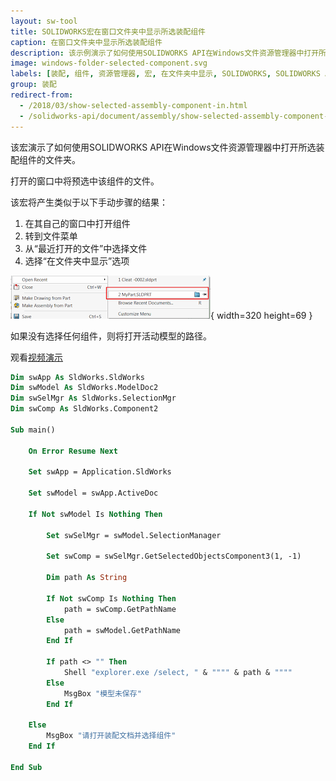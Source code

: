 ```yaml
---
layout: sw-tool
title: SOLIDWORKS宏在窗口文件夹中显示所选装配组件
caption: 在窗口文件夹中显示所选装配组件
description: 该示例演示了如何使用SOLIDWORKS API在Windows文件资源管理器中打开所选组件的文件夹。
image: windows-folder-selected-component.svg
labels: [装配, 组件, 资源管理器, 宏, 在文件夹中显示, SOLIDWORKS, SOLIDWORKS API, 实用工具, VBA]
group: 装配
redirect-from:
  - /2018/03/show-selected-assembly-component-in.html
  - /solidworks-api/document/assembly/show-selected-assembly-component-window-folder
---
```


该宏演示了如何使用SOLIDWORKS API在Windows文件资源管理器中打开所选装配组件的文件夹。

打开的窗口中将预选中该组件的文件。

该宏将产生类似于以下手动步骤的结果：

1. 在其自己的窗口中打开组件
1. 转到文件菜单
1. 从“最近打开的文件”中选择文件
1. 选择“在文件夹中显示”选项

![最近打开的文件菜单命令](open-recent.png){ width=320 height=69 }

如果没有选择任何组件，则将打开活动模型的路径。

观看[视频演示](https://youtu.be/9uZCecGg25I?t=266)

~~~ vb
Dim swApp As SldWorks.SldWorks
Dim swModel As SldWorks.ModelDoc2
Dim swSelMgr As SldWorks.SelectionMgr
Dim swComp As SldWorks.Component2

Sub main()

    On Error Resume Next
    
    Set swApp = Application.SldWorks
    
    Set swModel = swApp.ActiveDoc
    
    If Not swModel Is Nothing Then
    
        Set swSelMgr = swModel.SelectionManager
        
        Set swComp = swSelMgr.GetSelectedObjectsComponent3(1, -1)

        Dim path As String
        
        If Not swComp Is Nothing Then
            path = swComp.GetPathName
        Else
            path = swModel.GetPathName
        End If
        
        If path <> "" Then
            Shell "explorer.exe /select, " & """" & path & """"
        Else
            MsgBox "模型未保存"
        End If
    
    Else
        MsgBox "请打开装配文档并选择组件"
    End If
    
End Sub

~~~